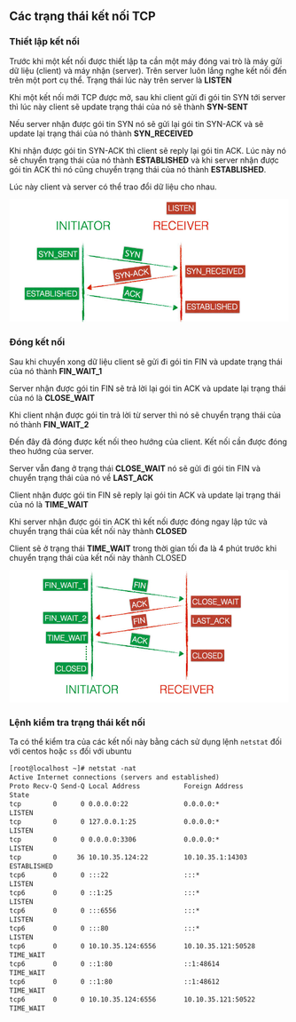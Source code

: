 ## Các trạng thái kết nối TCP

### Thiết lập kết nối

Trước khi một kết nối được thiết lập ta cần một máy đóng vai trò là máy gửi dữ liệu (client) và máy nhận (server). Trên server luôn lắng nghe kết nối đến trên một port cụ thể. Trạng thái lúc này trên server là **LISTEN**

Khi một kết nối mới TCP được mở, sau khi client gửi đi gói tin SYN tới server thì lúc này client sẽ update trạng thái của nó sẽ thành **SYN-SENT**

Nếu server nhận được gói tin SYN nó sẽ gửi lại gói tin SYN-ACK và sẽ update lại trạng thái của nó thành **SYN_RECEIVED**

Khi nhận được gói tin SYN-ACK thì client sẽ reply lại gói tin ACK. Lúc này nó sẽ chuyển trạng thái của nó thành **ESTABLISHED** và khi server nhận được gói tin ACK thì nó cũng chuyển trạng thái của nó thành **ESTABLISHED**. 

Lúc này client và server có thể trao đổi dữ liệu cho nhau.

![](../images/network/01.png)

### Đóng kết nối

Sau khi chuyển xong dữ liệu client sẽ gửi đi gói tin FIN và update trạng thái của nó thành **FIN_WAIT_1**

Server nhận được gói tin FIN sẽ trả lời lại gói tin ACK và update lại trạng thái của nó là **CLOSE_WAIT**

Khi client nhận được gói tin trả lời từ server thì nó sẽ chuyển trạng thái của nó thành **FIN_WAIT_2**

Đến đây đã đóng được kết nối theo hướng của client. Kết nối cần được đóng theo hướng của server. 

Server vẫn đang ở trạng thái **CLOSE_WAIT** nó sẽ gửi đi gói tin FIN và chuyển trạng thái của nó về **LAST_ACK**

Client nhận được gói tin FIN sẽ reply lại gói tin ACK và update lại trạng thái của nó là **TIME_WAIT**

Khi server nhận được gói tin ACK thì kết nối được đóng ngay lập tức và chuyển trạng thái của kết nối này thành **CLOSED**

Client sẽ ở trạng thái **TIME_WAIT** trong thời gian tối đa là 4 phút trước khi chuyển trạng thái của kết nối này thành CLOSED

![](../images/network/02.png)

### Lệnh kiểm tra trạng thái kết nối 

Ta có thể kiểm tra của các kết nối này bằng cách sử dụng lệnh `netstat` đối với centos hoặc `ss` đối với ubuntu

```
[root@localhost ~]# netstat -nat
Active Internet connections (servers and established)
Proto Recv-Q Send-Q Local Address           Foreign Address         State      
tcp        0      0 0.0.0.0:22              0.0.0.0:*               LISTEN     
tcp        0      0 127.0.0.1:25            0.0.0.0:*               LISTEN     
tcp        0      0 0.0.0.0:3306            0.0.0.0:*               LISTEN     
tcp        0     36 10.10.35.124:22         10.10.35.1:14303        ESTABLISHED
tcp6       0      0 :::22                   :::*                    LISTEN     
tcp6       0      0 ::1:25                  :::*                    LISTEN     
tcp6       0      0 :::6556                 :::*                    LISTEN     
tcp6       0      0 :::80                   :::*                    LISTEN     
tcp6       0      0 10.10.35.124:6556       10.10.35.121:50528      TIME_WAIT  
tcp6       0      0 ::1:80                  ::1:48614               TIME_WAIT  
tcp6       0      0 ::1:80                  ::1:48612               TIME_WAIT  
tcp6       0      0 10.10.35.124:6556       10.10.35.121:50522      TIME_WAIT  
```
